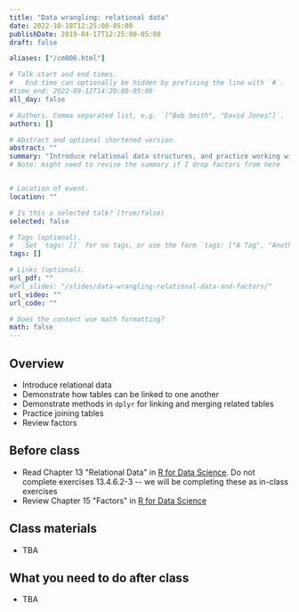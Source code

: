 ```yaml
---
title: "Data wrangling: relational data"
date: 2022-10-18T12:25:00-05:00
publishDate: 2019-04-17T12:25:00-05:00
draft: false

aliases: ["/cm006.html"]

# Talk start and end times.
#   End time can optionally be hidden by prefixing the line with `#`.
#time_end: 2022-09-12T14:20:00-05:00
all_day: false

# Authors. Comma separated list, e.g. `["Bob Smith", "David Jones"]`.
authors: []

# Abstract and optional shortened version.
abstract: ""
summary: "Introduce relational data structures, and practice working with factor columns."
# Note: might need to revise the summary if I drop factors from here


# Location of event.
location: ""

# Is this a selected talk? (true/false)
selected: false

# Tags (optional).
#   Set `tags: []` for no tags, or use the form `tags: ["A Tag", "Another Tag"]` for one or more tags.
tags: []

# Links (optional).
url_pdf: ""
#url_slides: "/slides/data-wrangling-relational-data-and-factors/"
url_video: ""
url_code: ""

# Does the content use math formatting?
math: false
---
```




## Overview

* Introduce relational data
* Demonstrate how tables can be linked to one another
* Demonstrate methods in `dplyr` for linking and merging related tables
* Practice joining tables
* Review factors

<!-- 
*Demonstrate how to transform and reorder factors for visualizations
-->


## Before class

* Read Chapter 13 "Relational Data" in [R for Data Science](http://r4ds.had.co.nz/). Do not complete exercises 13.4.6.2-3 -- we will be completing these as in-class exercises
* Review Chapter 15 "Factors" in [R for Data Science](http://r4ds.had.co.nz/)

## Class materials

* TBA

<!--
* [Relational data: a quick review](/notes/relational-data/)
* [Practice using relational data](/notes/relational-data-exercise/)
* [Practice transforming and visualizing factors](/notes/factors-exercise/)
-->

## What you need to do after class

* TBA

<!--
* [Complete the wrangling and visualizing data homework](/homework/wrangle-data/)
-->
